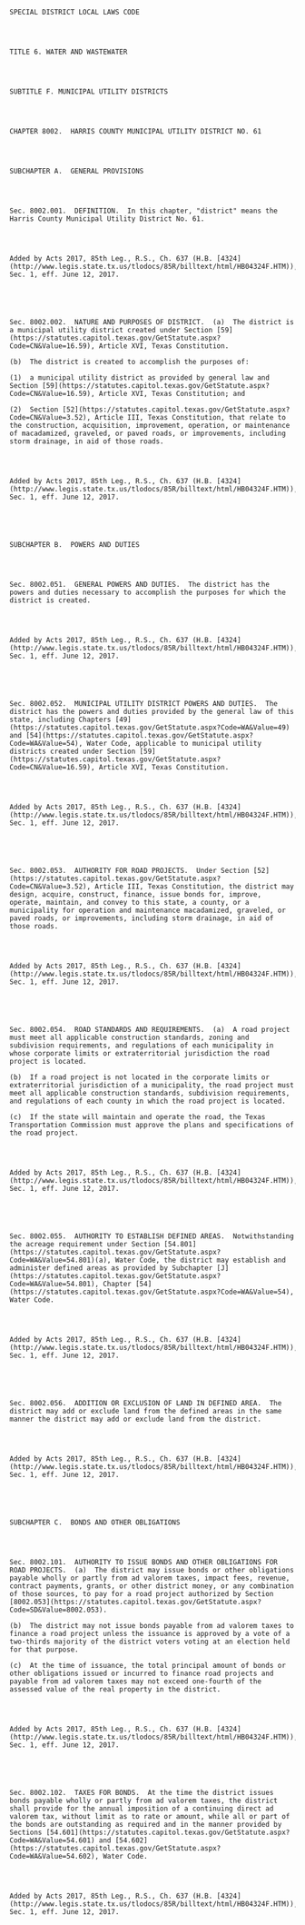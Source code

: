 ﻿
    
    
    	
    					
    
    
    SPECIAL DISTRICT LOCAL LAWS CODE
    
      
    
    
    TITLE 6. WATER AND WASTEWATER
    
      
    
    
    SUBTITLE F. MUNICIPAL UTILITY DISTRICTS
    
      
    
    
    CHAPTER 8002.  HARRIS COUNTY MUNICIPAL UTILITY DISTRICT NO. 61
    
      
    
    
    SUBCHAPTER A.  GENERAL PROVISIONS
    
      
    
    
    Sec. 8002.001.  DEFINITION.  In this chapter, "district" means the Harris County Municipal Utility District No. 61.
    
    
    
    
    Added by Acts 2017, 85th Leg., R.S., Ch. 637 (H.B. [4324](http://www.legis.state.tx.us/tlodocs/85R/billtext/html/HB04324F.HTM)), Sec. 1, eff. June 12, 2017.
    
    
    
    
    
    Sec. 8002.002.  NATURE AND PURPOSES OF DISTRICT.  (a)  The district is a municipal utility district created under Section [59](https://statutes.capitol.texas.gov/GetStatute.aspx?Code=CN&Value=16.59), Article XVI, Texas Constitution.
    
    (b)  The district is created to accomplish the purposes of:
    
    (1)  a municipal utility district as provided by general law and Section [59](https://statutes.capitol.texas.gov/GetStatute.aspx?Code=CN&Value=16.59), Article XVI, Texas Constitution; and
    
    (2)  Section [52](https://statutes.capitol.texas.gov/GetStatute.aspx?Code=CN&Value=3.52), Article III, Texas Constitution, that relate to the construction, acquisition, improvement, operation, or maintenance of macadamized, graveled, or paved roads, or improvements, including storm drainage, in aid of those roads.
    
    
    
    
    Added by Acts 2017, 85th Leg., R.S., Ch. 637 (H.B. [4324](http://www.legis.state.tx.us/tlodocs/85R/billtext/html/HB04324F.HTM)), Sec. 1, eff. June 12, 2017.
    
    
    
    
    
    SUBCHAPTER B.  POWERS AND DUTIES
    
      
    
    
    Sec. 8002.051.  GENERAL POWERS AND DUTIES.  The district has the powers and duties necessary to accomplish the purposes for which the district is created.
    
    
    
    
    Added by Acts 2017, 85th Leg., R.S., Ch. 637 (H.B. [4324](http://www.legis.state.tx.us/tlodocs/85R/billtext/html/HB04324F.HTM)), Sec. 1, eff. June 12, 2017.
    
    
    
    
    
    Sec. 8002.052.  MUNICIPAL UTILITY DISTRICT POWERS AND DUTIES.  The district has the powers and duties provided by the general law of this state, including Chapters [49](https://statutes.capitol.texas.gov/GetStatute.aspx?Code=WA&Value=49) and [54](https://statutes.capitol.texas.gov/GetStatute.aspx?Code=WA&Value=54), Water Code, applicable to municipal utility districts created under Section [59](https://statutes.capitol.texas.gov/GetStatute.aspx?Code=CN&Value=16.59), Article XVI, Texas Constitution.
    
    
    
    
    Added by Acts 2017, 85th Leg., R.S., Ch. 637 (H.B. [4324](http://www.legis.state.tx.us/tlodocs/85R/billtext/html/HB04324F.HTM)), Sec. 1, eff. June 12, 2017.
    
    
    
    
    
    Sec. 8002.053.  AUTHORITY FOR ROAD PROJECTS.  Under Section [52](https://statutes.capitol.texas.gov/GetStatute.aspx?Code=CN&Value=3.52), Article III, Texas Constitution, the district may design, acquire, construct, finance, issue bonds for, improve, operate, maintain, and convey to this state, a county, or a municipality for operation and maintenance macadamized, graveled, or paved roads, or improvements, including storm drainage, in aid of those roads.
    
    
    
    
    Added by Acts 2017, 85th Leg., R.S., Ch. 637 (H.B. [4324](http://www.legis.state.tx.us/tlodocs/85R/billtext/html/HB04324F.HTM)), Sec. 1, eff. June 12, 2017.
    
    
    
    
    
    Sec. 8002.054.  ROAD STANDARDS AND REQUIREMENTS.  (a)  A road project must meet all applicable construction standards, zoning and subdivision requirements, and regulations of each municipality in whose corporate limits or extraterritorial jurisdiction the road project is located.
    
    (b)  If a road project is not located in the corporate limits or extraterritorial jurisdiction of a municipality, the road project must meet all applicable construction standards, subdivision requirements, and regulations of each county in which the road project is located.
    
    (c)  If the state will maintain and operate the road, the Texas Transportation Commission must approve the plans and specifications of the road project.
    
    
    
    
    Added by Acts 2017, 85th Leg., R.S., Ch. 637 (H.B. [4324](http://www.legis.state.tx.us/tlodocs/85R/billtext/html/HB04324F.HTM)), Sec. 1, eff. June 12, 2017.
    
    
    
    
    
    Sec. 8002.055.  AUTHORITY TO ESTABLISH DEFINED AREAS.  Notwithstanding the acreage requirement under Section [54.801](https://statutes.capitol.texas.gov/GetStatute.aspx?Code=WA&Value=54.801)(a), Water Code, the district may establish and administer defined areas as provided by Subchapter [J](https://statutes.capitol.texas.gov/GetStatute.aspx?Code=WA&Value=54.801), Chapter [54](https://statutes.capitol.texas.gov/GetStatute.aspx?Code=WA&Value=54), Water Code.
    
    
    
    
    Added by Acts 2017, 85th Leg., R.S., Ch. 637 (H.B. [4324](http://www.legis.state.tx.us/tlodocs/85R/billtext/html/HB04324F.HTM)), Sec. 1, eff. June 12, 2017.
    
    
    
    
    
    Sec. 8002.056.  ADDITION OR EXCLUSION OF LAND IN DEFINED AREA.  The district may add or exclude land from the defined areas in the same manner the district may add or exclude land from the district.
    
    
    
    
    Added by Acts 2017, 85th Leg., R.S., Ch. 637 (H.B. [4324](http://www.legis.state.tx.us/tlodocs/85R/billtext/html/HB04324F.HTM)), Sec. 1, eff. June 12, 2017.
    
    
    
    
    
    SUBCHAPTER C.  BONDS AND OTHER OBLIGATIONS
    
      
    
    
    Sec. 8002.101.  AUTHORITY TO ISSUE BONDS AND OTHER OBLIGATIONS FOR ROAD PROJECTS.  (a)  The district may issue bonds or other obligations payable wholly or partly from ad valorem taxes, impact fees, revenue, contract payments, grants, or other district money, or any combination of those sources, to pay for a road project authorized by Section [8002.053](https://statutes.capitol.texas.gov/GetStatute.aspx?Code=SD&Value=8002.053).
    
    (b)  The district may not issue bonds payable from ad valorem taxes to finance a road project unless the issuance is approved by a vote of a two-thirds majority of the district voters voting at an election held for that purpose.
    
    (c)  At the time of issuance, the total principal amount of bonds or other obligations issued or incurred to finance road projects and payable from ad valorem taxes may not exceed one-fourth of the assessed value of the real property in the district.
    
    
    
    
    Added by Acts 2017, 85th Leg., R.S., Ch. 637 (H.B. [4324](http://www.legis.state.tx.us/tlodocs/85R/billtext/html/HB04324F.HTM)), Sec. 1, eff. June 12, 2017.
    
    
    
    
    
    Sec. 8002.102.  TAXES FOR BONDS.  At the time the district issues bonds payable wholly or partly from ad valorem taxes, the district shall provide for the annual imposition of a continuing direct ad valorem tax, without limit as to rate or amount, while all or part of the bonds are outstanding as required and in the manner provided by Sections [54.601](https://statutes.capitol.texas.gov/GetStatute.aspx?Code=WA&Value=54.601) and [54.602](https://statutes.capitol.texas.gov/GetStatute.aspx?Code=WA&Value=54.602), Water Code.
    
    
    
    
    Added by Acts 2017, 85th Leg., R.S., Ch. 637 (H.B. [4324](http://www.legis.state.tx.us/tlodocs/85R/billtext/html/HB04324F.HTM)), Sec. 1, eff. June 12, 2017.
    
    
    
    
    				
